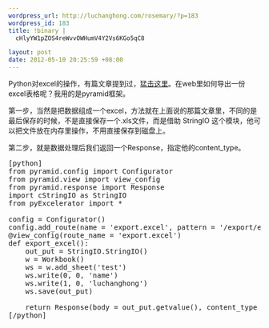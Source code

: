 ```yaml
--- 
wordpress_url: http://luchanghong.com/rosemary/?p=183
wordpress_id: 183
title: !binary |
  cHlyYW1pZOS4reWvvOWHumV4Y2Vs6KGo5qC8

layout: post
date: 2012-05-10 20:25:59 +08:00
---
```

Python对excel的操作，有篇文章提到过，<a title="python对EXCEL表格操作—pyExcelerator" href="http://luchanghong.com/rosemary/?p=130">猛击这里</a>。在web里如何导出一份excel表格呢？我用的是pyramid框架。

第一步，当然是把数据组成一个excel，方法就在上面说的那篇文章里，不同的是最后保存的时候，不是直接保存一个.xls文件，而是借助 StringIO 这个模块，他可以把文件放在内存里操作，不用直接保存到磁盘上。

第二步，就是数据处理后我们返回一个Response，指定他的content_type。
<pre>[python]
from pyramid.config import Configurator
from pyramid.view import view_config
from pyramid.response import Response
import cStringIO as StringIO
from pyExcelerator import *

config = Configurator()
config.add_route(name = 'export.excel', pattern = '/export/excel')
@view_config(route_name = 'export.excel')
def export_excel():
    out_put = StringIO.StringIO()
    w = Workbook()
    ws = w.add_sheet('test')
    ws.write(0, 0, 'name')
    ws.write(1, 0, 'luchanghong')
    ws.save(out_put)

    return Response(body = out_put.getvalue(), content_type = 'application/x-xls;', content_disposition = 'attachment; filename = test.xls;')
[/python]</pre>
